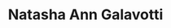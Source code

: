 ---
layout: layouts/profile.liquid
title: Natasha Ann Galavotti
id: natashagalavotti59
prefix: 
first: Natasha
middle: Ann
last: Galavotti
suffix: 
email: 
currentTitle: Global Vice President Customers
currentOrg: Bimbo QSR
bio: A global, customer-centric executive, Natasha has broad experience serving consumer-product companies, leading global brands, delivering business growth, expanding in emerging markets, and exceeding business objectives in complex, competitive markets. Her expertise includes&#58;<br /><br />Strategy creation & execution | strategic sales |commercial & operational excellence | supply chain | branding | cross-functional collaboration | change management | team building development | enhancing capabilities through people/processes/ systems| rapid adaptation <br /><br />Her disciplined strategic and entrepreneurial mindset, agility, systems-thinking and business acumen inform all her work, as does her ability to empower and retain teams, connect vision with operational realities and deliver strong execution. Passionate about diversity, inclusion and our world’s sustainability, Natasha is a global citizen and a professional athlete. <br /><br />As Global VP, Customers & General Manager, Latin America and India at Bimbo Quick Service Restaurants since 2019—_a new role created to respond to customer requests and mitigate possible business risk— Natasha leads all QSR global strategic customer accounts and serves as de facto Chief Commercial Officer. Managing a profitable P&L, she has met and exceeded business objectives, rapidly expanding top-line sales, growing global market share into new, emerging markets, and advancing clients’ market success. She elevated QSR to become a strategic, critical partner with the largest global brands deftly managing global complexities in volatile geopolitical environments (businesses in Ukraine and Russia); grew global sales by 50% even during Covid challenges, andrealized double digit (15-20%) profitability byproviding a competitive product globally based on product value that validated pricing. Promotional products and products in new market sales channels yield even greater profitability (30% and 40% respectively). Empowering and fully retaining her team of diverse, global talent through a supporting and caring environment, Natasha expanded market penetration (India and Brazil) and maintained preparedness for market growth. She enabled customer-centric approaches to effectively manage ever-changing supply chain while increasing global brand awareness through social-media messaging consistency and enhancing product’s market presence.<br /><br />Earlier, serving as VP, Sales, Supply Chain & Sustainability, Strategic Accounts, at SEDA International Packaging Group (2011 – 2019), she achieved 50%+ annual business growth and 30% market-share growth in a competitive NA market, growing sales by 300% through operational/commercial/execution excellence.<br /><br />Previously, serving as VP, Global Supply Chain at HAVI, The Marketing Store (2009 – 2011), Ms. Galavotti significantly increased a vital client’s market share and achieved record cost-savings in by enabling it to successfully mine its McDonalds’s Happy Meal opportunity, delivering accessibility to the consumer meal and a toy, and mitigating labor costs.<br /><br />From 2008 to 2009, Ms. Galavotti served as a senior consultant at Deloitte Consulting, Chicago, where she drove development/implementation of key clients’ business strategy. She started her career at General Motors, Detroit, MI and Shanghai, China, as a Global Purchasing & Commodity Manager (2001 – 2008).<br /><br />A member of and leader in numerous industry, professional and community organizations, and a public speaker, Natasha has an International MBA from the University of South Carolina, and a B.A. in Russian Language and Literature from the University of Pennsylvania. She completed advanced leadership programs at UCLA Banco Santander and Grupo Bimbo, and a language immersion course at Bocconi University, Milan, Italy. She has a certification from the Conscious Business Program and is a Birkman Leadership Consultant. <br /><br />Inducted in the Big 5 Philadelphia Basketball Hall of Fame in 2018, Ms. Galavotti has professional proficiency in Italian, is fluent in Russian, and has some knowledge of Portuguese and Spanish.
linkedin: https://www.linkedin.com/in/natashagalavotti/
tiktok: 
twitter: 
aboutme: 
insta: 
orgURL: 
snapchat: 
personalURL: 
smallHeadshotURL: assets/images/headshots/Natasha_007_converted_scaled.avif
originalHeadshotURL: assets/images/headshots/Natasha_007_converted_scaled.avif
tags-experience: 
    - B2B
    - B2C
    - Business Development
    - Corporate Development
    - DEI
    - Digital Transformation
    - ESG Experience
    - Finance
    - Global
    - HR / Human Resources
    - International
    - Mergers & Acquisitions
    - P&L&#58; $0-$500M
    - P&L&#58; $500M-$1B
    - P&L&#58; $1B+
    - PR / Public Relations
    - Private Companies
    - Procurement
    - Public Companies
    - Supply Chain
    - Transformational and Growth
    - Turnaround
    - B2B
    - B2C
    - Business Development
    - Corporate Development
    - DEI
    - Digital Transformation
    - ESG Experience
    - Global
    - HR / Human Resources
    - International
    - Marketing
    - P&L&#58; $0-$500M
    - P&L&#58; $500M-$1B
    - P&L&#58; $1B+
    - Private Companies
    - Procurement
    - Public Companies
    - Supply Chain
    - Transformational and Growth
    - Turnaround
tags-current-industries: 
    - Accommodation and Food Services
    - Food Manufacturing
    - Food Services and Drinking Places
    - Food and Beverage Stores
    - Manufacturing
    - Marketing/Sales
    - Supply Chain/Distribution/Logistics
tags-current-position: 
    - VP / Vice President
tags-past-industries: 
    - Arts, Entertainment, and Recreation
    - Community Development/Organizing
    - Computer and Electronic Product Manufacturing
    - Educational Services
    - Fitness
    - Food Manufacturing
    - Food Services and Drinking Places
    - Food and Beverage Stores
    - Marketing/Sales
    - Paper Manufacturing
    - Supply Chain/Distribution/Logistics
    - Transportation and Warehousing
tags-past-position: 
    - VP / Vice President
tags-current-board-service: 
    - Nonprofit
tags-past-board-service: 
    - Nonprofit
boards-current-corporate-private: 
boards-current-corporate-public: 
boards-current-nonprofit: 
    - University of Pennsylvania Basketball Board, Co-Chair Mentoring Committee
    - United Way, Campaign Cabinet Member
    - Infant Welfare Society, Networking Member
boards-current-privateequity: 
boards-current-spac: 
boards-current-vc: 
boards-past-corporate-private: 
boards-past-corporate-public: 
boards-past-nonprofit: 
    - Loyola University Supply Chain Sustainability Center, Board Member
    - Saint Ignatius College Prep Women's Society, Board Chair
boards-past-privateequity: 
boards-past-spac: 
boards-past-vc: 
---